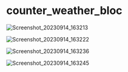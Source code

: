 # counter_weather_bloc

![Screenshot_20230914_163213](https://github.com/AlinaMatsyash/counter_weather_bloc_test/assets/40697299/4747ad72-bf41-4c8a-96c8-3ccc20983e3f)

![Screenshot_20230914_163222](https://github.com/AlinaMatsyash/counter_weather_bloc_test/assets/40697299/8d38b6ff-2649-44ad-a400-692ffcc18b52)

![Screenshot_20230914_163236](https://github.com/AlinaMatsyash/counter_weather_bloc_test/assets/40697299/42022f18-effe-4aaa-a369-007c93510cfd)

![Screenshot_20230914_163245](https://github.com/AlinaMatsyash/counter_weather_bloc_test/assets/40697299/69049b69-6dc6-4cc6-baa3-cc2e42d28a2b)
